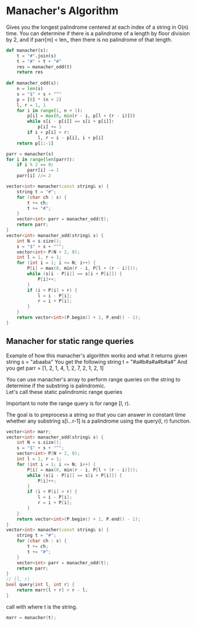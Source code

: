 # Manacher's Algorithm

Gives you the longest palindrome centered at each index of a string in O(n) time. 
You can determine if there is a palindrome of a length by floor division by 2, and if parr[m] < len_ then there is no palindrome of that length.

```py
def manacher(s):
    t = "#".join(s)
    t = "#" + t + "#"
    res = manacher_odd(t)
    return res
 
def manacher_odd(s):
    n = len(s)
    s = "$" + s + "^"
    p = [0] * (n + 2)
    l, r = 1, 1
    for i in range(1, n + 1):
        p[i] = max(0, min(r - i, p[l + (r - i)]))
        while s[i - p[i]] == s[i + p[i]]:
            p[i] += 1
        if i + p[i] > r:
            l, r = i - p[i], i + p[i]
    return p[1:-1]

parr = manacher(s)
for i in range(len(parr)):
    if i % 2 == 0:
        parr[i] -= 1
    parr[i] //= 2
```

```cpp
vector<int> manacher(const string& s) {
    string t = "#";
    for (char ch : s) {
        t += ch;
        t += "#";
    }
    vector<int> parr = manacher_odd(t);
    return parr;
}
vector<int> manacher_odd(string& s) {
    int N = s.size();
    s = "$" + s + "^";
    vector<int> P(N + 2, 0);
    int l = 1, r = 1;
    for (int i = 1; i <= N; i++) {
        P[i] = max(0, min(r - i, P[l + (r - i)]));
        while (s[i - P[i]] == s[i + P[i]]) {
            P[i]++;
        }
        if (i + P[i] > r) {
            l = i - P[i];
            r = i + P[i];
        }
    }
    return vector<int>(P.begin() + 1, P.end() - 1);
}
```

## Manacher for static range queries

Example of how this manacher's algorithm works and what it returns
given string s = "abaaba"
You get the following string t = "#a#b#a#a#b#a#"
And you get parr = [1, 2, 1, 4, 1, 2, 7, 2, 1, 2, 1]

You can use manacher's array to perform range queries on the string to determine if the substring is palindromic.  
Let's call these static palindromic range queries

Important to note the range query is for range [l, r).  

The goal is to preprocess a string so that you can answer in constant time whether any substring s[l...r-1] is a palindrome using the query(l, r) function.

```cpp
vector<int> marr;
vector<int> manacher_odd(string& s) {
    int N = s.size();
    s = "$" + s + "^";
    vector<int> P(N + 2, 0);
    int l = 1, r = 1;
    for (int i = 1; i <= N; i++) {
        P[i] = max(0, min(r - i, P[l + (r - i)]));
        while (s[i - P[i]] == s[i + P[i]]) {
            P[i]++;
        }
        if (i + P[i] > r) {
            l = i - P[i];
            r = i + P[i];
        }
    }
    return vector<int>(P.begin() + 1, P.end() - 1);
}
vector<int> manacher(const string& s) {
    string t = "#";
    for (char ch : s) {
        t += ch;
        t += "#";
    }
    vector<int> parr = manacher_odd(t);
    return parr;
}
// [l, r)
bool query(int l, int r) {
    return marr[l + r] > r - l;
}
```

call with where t is the string.

```cpp
marr = manacher(t);
```